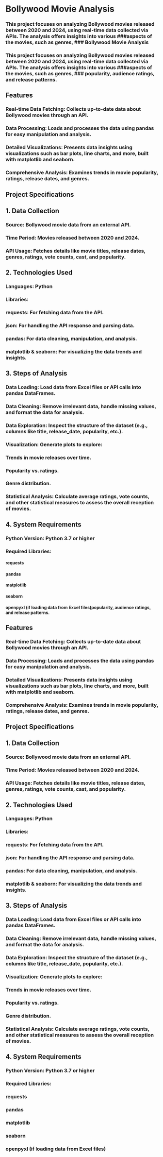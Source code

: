# Bollywood Movie Analysis
### This project focuses on analyzing Bollywood movies released between 2020 and 2024, using real-time data collected via APIs. The analysis offers insights into various ###aspects of the movies, such as genres, ### Bollywood Movie Analysis
### This project focuses on analyzing Bollywood movies released between 2020 and 2024, using real-time data collected via APIs. The analysis offers insights into various ###aspects of the movies, such as genres, ### popularity, audience ratings, and release patterns.

## Features
### Real-time Data Fetching: Collects up-to-date data about Bollywood movies through an API.
### Data Processing: Loads and processes the data using pandas for easy manipulation and analysis.
### Detailed Visualizations: Presents data insights using visualizations such as bar plots, line charts, and more, built with matplotlib and seaborn.
### Comprehensive Analysis: Examines trends in movie popularity, ratings, release dates, and genres.

## Project Specifications
## 1. Data Collection
### Source: Bollywood movie data from an external API.
### Time Period: Movies released between 2020 and 2024.
### API Usage: Fetches details like movie titles, release dates, genres, ratings, vote counts, cast, and popularity.
## 2. Technologies Used
### Languages: Python
### Libraries:
### requests: For fetching data from the API.
### json: For handling the API response and parsing data.
### pandas: For data cleaning, manipulation, and analysis.
### matplotlib & seaborn: For visualizing the data trends and insights.
## 3. Steps of Analysis
### Data Loading: Load data from Excel files or API calls into pandas DataFrames.
### Data Cleaning: Remove irrelevant data, handle missing values, and format the data for analysis.
### Data Exploration: Inspect the structure of the dataset (e.g., columns like title, release_date, popularity, etc.).
### Visualization: Generate plots to explore:
### Trends in movie releases over time.
### Popularity vs. ratings.
### Genre distribution.
### Statistical Analysis: Calculate average ratings, vote counts, and other statistical measures to assess the overall reception of movies.
## 4. System Requirements
### Python Version: Python 3.7 or higher
### Required Libraries:
#### requests
#### pandas
#### matplotlib
#### seaborn
#### openpyxl (if loading data from Excel files)popularity, audience ratings, and release patterns.

## Features
### Real-time Data Fetching: Collects up-to-date data about Bollywood movies through an API.
### Data Processing: Loads and processes the data using pandas for easy manipulation and analysis.
### Detailed Visualizations: Presents data insights using visualizations such as bar plots, line charts, and more, built with matplotlib and seaborn.
### Comprehensive Analysis: Examines trends in movie popularity, ratings, release dates, and genres.

## Project Specifications
## 1. Data Collection
### Source: Bollywood movie data from an external API.
### Time Period: Movies released between 2020 and 2024.
### API Usage: Fetches details like movie titles, release dates, genres, ratings, vote counts, cast, and popularity.
## 2. Technologies Used
### Languages: Python
### Libraries:
### requests: For fetching data from the API.
### json: For handling the API response and parsing data.
### pandas: For data cleaning, manipulation, and analysis.
### matplotlib & seaborn: For visualizing the data trends and insights.
## 3. Steps of Analysis
### Data Loading: Load data from Excel files or API calls into pandas DataFrames.
### Data Cleaning: Remove irrelevant data, handle missing values, and format the data for analysis.
### Data Exploration: Inspect the structure of the dataset (e.g., columns like title, release_date, popularity, etc.).
### Visualization: Generate plots to explore:
### Trends in movie releases over time.
### Popularity vs. ratings.
### Genre distribution.
### Statistical Analysis: Calculate average ratings, vote counts, and other statistical measures to assess the overall reception of movies.
## 4. System Requirements
### Python Version: Python 3.7 or higher
### Required Libraries:
### requests
### pandas
### matplotlib
### seaborn
### openpyxl (if loading data from Excel files)
